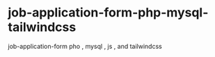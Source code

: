 # job-application-form-php-mysql-tailwindcss
job-application-form pho , mysql , js , and tailwindcss

